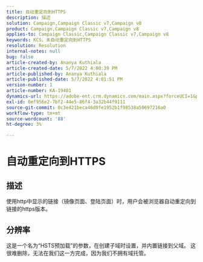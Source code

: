 ```yaml
---
title: 自动重定向到HTTPS
description: 描述
solution: Campaign,Campaign Classic v7,Campaign v8
product: Campaign,Campaign Classic v7,Campaign v8
applies-to: Campaign Classic,Campaign Classic v7,Campaign v8
keywords: KCS，未自动重定向到HTTPS
resolution: Resolution
internal-notes: null
bug: false
article-created-by: Ananya Kuthiala
article-created-date: 5/7/2022 4:00:39 PM
article-published-by: Ananya Kuthiala
article-published-date: 5/7/2022 4:01:51 PM
version-number: 1
article-number: KA-19401
dynamics-url: https://adobe-ent.crm.dynamics.com/main.aspx?forceUCI=1&pagetype=entityrecord&etn=knowledgearticle&id=0a8b07d3-1ece-ec11-a7b5-0022480a8e40
exl-id: 0ef956e2-7bf2-44e5-86f4-3a32b44f9111
source-git-commit: 0c3e421beca46d9fe1952b1f98538a50697216a0
workflow-type: tm+mt
source-wordcount: '88'
ht-degree: 3%

---
```


# 自动重定向到HTTPS

## 描述

使用http中显示的链接（镜像页面、登陆页面）时，用户会被浏览器自动重定向到链接的https版本。

## 分辨率


这是一个名为“HSTS预加载”的参数，在创建子域时设置，并内置链接到父域。 这很难删除，无法在我们这一方完成，因为我们不拥有域托管。
